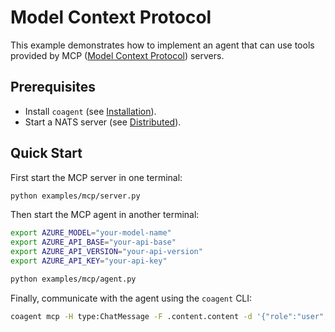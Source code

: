 # Model Context Protocol

This example demonstrates how to implement an agent that can use tools provided by MCP ([Model Context Protocol][1]) servers.


## Prerequisites

- Install `coagent` (see [Installation](../../README.md#installation)).
- Start a NATS server (see [Distributed](../../README.md#distributed)).


## Quick Start

First start the MCP server in one terminal:

```bash
python examples/mcp/server.py
```

Then start the MCP agent in another terminal:

```bash
export AZURE_MODEL="your-model-name"
export AZURE_API_BASE="your-api-base"
export AZURE_API_VERSION="your-api-version"
export AZURE_API_KEY="your-api-key"

python examples/mcp/agent.py
```

Finally, communicate with the agent using the `coagent` CLI:

```bash
coagent mcp -H type:ChatMessage -F .content.content -d '{"role":"user","content":"What is the weather like in Beijing"}'
```


[1]: https://modelcontextprotocol.io/
